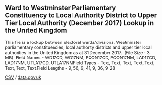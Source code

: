 ## Ward to Westminster Parliamentary Constituency to Local Authority District to Upper Tier Local Authority (December 2017) Lookup in the United Kingdom

This file is a lookup between electoral wards/divisions, Westminster parliamentary constituencies, local authority districts and upper tier local authorities in the United Kingdom as at 31 December 2017.  (File Size - 3 MB)  Field Names - WD17CD, WD17NM, PCON17CD, PCON17NM, LAD17CD, LAD17NM, UTLA17CD, UTLA17NMField Types - Text, Text, Text, Text, Text, Text, Text, Text,Field Lengths - 9, 56, 9, 41, 9, 36, 9, 28

[CSV](../csv/210.csv) / [data.gov.uk](https://data.gov.uk/dataset/3661957d-305b-42e3-95ce-ef41e727e1df/ward-to-westminster-parliamentary-constituency-to-local-authority-district-to-upper-tier-local-authority-december-2017-lookup-in-the-united-kingdom)

